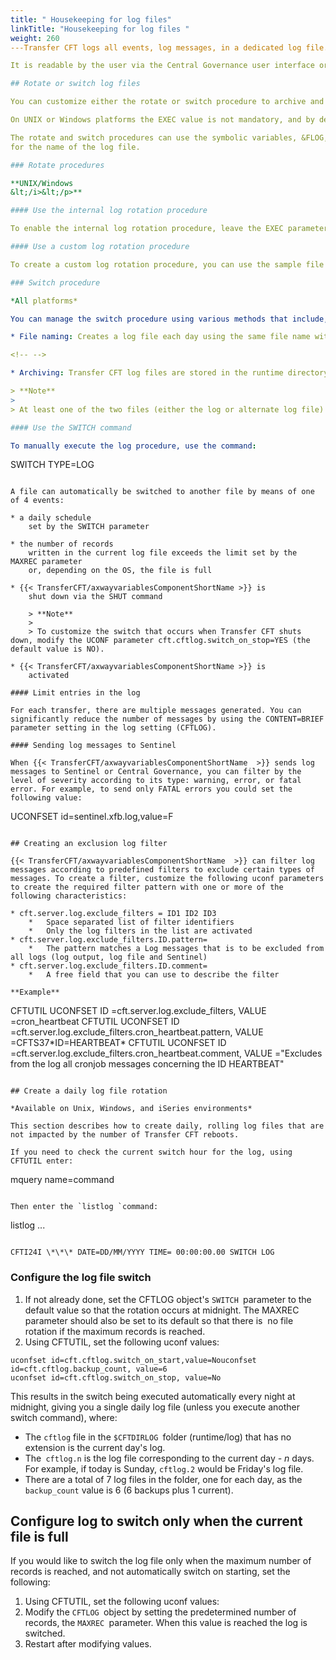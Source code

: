 ```yaml
---
title: " Housekeeping for log files"
linkTitle: "Housekeeping for log files "
weight: 260
---Transfer CFT logs all events, log messages, in a dedicated log file. While this information helps in detecting problems, it is important to note that the size of the Transfer CFT log files continually increases if no precautions are taken.

It is readable by the user via the Central Governance user interface or the CFTUTIL listlog command.

## Rotate or switch log files

You can customize either the rotate or switch procedure to archive and clean out old log files.

On UNIX or Windows platforms the EXEC value is not mandatory, and by default an internal procedure is used. While there are several logging (CFTLOG) parameters that you can manage with {{< TransferCFT/PrimaryCGorUM  >}}, if you need to modify the EXEC procedure you are required to use CFTUTIL.

The rotate and switch procedures can use the symbolic variables, &FLOG,
for the name of the log file.

### Rotate procedures

**UNIX/Windows
&lt;/i>&lt;/p>**

#### Use the internal log rotation procedure

To enable the internal log rotation procedure, leave the EXEC parameter set to empty (EXEC=''). The internal procedure uses the UCONF cft.cftlog.backup_count parameter to define the maximum number of log archives to keep.

#### Use a custom log rotation procedure

To create a custom log rotation procedure, you can use the sample file `rotate.cmd`, which is delivered with {{< TransferCFT/axwayvariablesComponentShortName  >}} in the &lt;runtime/exec> directory, as a basis for your own procedure.

### Switch procedure

*All platforms*

You can manage the switch procedure using various methods that include, but not limited to, the following:

* File naming: Creates a log file each day using the same file name with a timestamp extension. Existing files are not removed.

<!-- -->

* Archiving: Transfer CFT log files are stored in the runtime directory, log file names are cftlog-&lt;timestamp> where timestamp is the date and time the switch procedure switch.cmd is triggered by {{< TransferCFT/axwayvariablesComponentShortName >}}.

> **Note**
>
> At least one of the two files (either the log or alternate log file) must be empty prior to starting Transfer CFT.

#### Use the SWITCH command

To manually execute the log procedure, use the command:

```
SWITCH TYPE=LOG
```

A file can automatically be switched to another file by means of one of 4 events:

* a daily schedule
    set by the SWITCH parameter

* the number of records
    written in the current log file exceeds the limit set by the MAXREC parameter
    or, depending on the OS, the file is full

* {{< TransferCFT/axwayvariablesComponentShortName >}} is
    shut down via the SHUT command  

    > **Note**
    >
    > To customize the switch that occurs when Transfer CFT shuts down, modify the UCONF parameter cft.cftlog.switch_on_stop=YES (the default value is NO).

* {{< TransferCFT/axwayvariablesComponentShortName >}} is
    activated

#### Limit entries in the log

For each transfer, there are multiple messages generated. You can significantly reduce the number of messages by using the CONTENT=BRIEF parameter setting in the log setting (CFTLOG).

#### Sending log messages to Sentinel

When {{< TransferCFT/axwayvariablesComponentShortName  >}} sends log messages to Sentinel or Central Governance, you can filter by the level of severity according to its type: warning, error, or fatal error. For example, to send only FATAL errors you could set the following value:

```
UCONFSET id=sentinel.xfb.log,value=F
```

## Creating an exclusion log filter

{{< TransferCFT/axwayvariablesComponentShortName  >}} can filter log messages according to predefined filters to exclude certain types of messages. To create a filter, customize the following uconf parameters to create the required filter pattern with one or more of the following characteristics:

* cft.server.log.exclude_filters = ID1 ID2 ID3
    *   Space separated list of filter identifiers
    *   Only the log filters in the list are activated
* cft.server.log.exclude_filters.ID.pattern=
    *   The pattern matches a Log messages that is to be excluded from all logs (log output, log file and Sentinel)
* cft.server.log.exclude_filters.ID.comment=
    *   A free field that you can use to describe the filter

**Example**

```
CFTUTIL UCONFSET ID =cft.server.log.exclude_filters,
VALUE =cron_heartbeat
CFTUTIL UCONFSET ID =cft.server.log.exclude_filters.cron_heartbeat.pattern,
VALUE =CFTS37\*ID=HEARTBEAT\*
CFTUTIL UCONFSET ID =cft.server.log.exclude_filters.cron_heartbeat.comment,
VALUE ="Excludes from the log all cronjob messages concerning the ID HEARTBEAT"
```

## Create a daily log file rotation

*Available on Unix, Windows, and iSeries environments*

This section describes how to create daily, rolling log files that are not impacted by the number of Transfer CFT reboots.

If you need to check the current switch hour for the log, using CFTUTIL enter:

```
mquery name=command
```

Then enter the `listlog `command:

```
listlog
...
```

CFTI24I \*\*\* DATE=DD/MM/YYYY TIME= 00:00:00.00 SWITCH LOG
```

### Configure the log file switch

1. If not already done, set the CFTLOG object's `SWITCH `parameter to the default value so that the rotation occurs at midnight. The MAXREC parameter should also be set to its default so that there is  no file rotation if the maximum records is reached.
1. Using CFTUTIL, set the following uconf values:

```
uconfset id=cft.cftlog.switch_on_start,value=Nouconfset id=cft.cftlog.backup_count, value=6
uconfset id=cft.cftlog.switch_on_stop, value=No
```

This results in the switch being executed automatically every night at midnight, giving you a single daily log file (unless you execute another switch command), where:

* The `cftlog` file in the `$CFTDIRLOG `folder (runtime/log) that has no extension is the current day's log.
* The` cftlog.n` is the log file corresponding to the current day *- n* days. For example, if today is Sunday, `cftlog.2` would be Friday's log file.
* There are a total of 7 log files in the folder, one for each day, as the `backup_count` value is 6 (6 backups plus 1 current).

## Configure log to switch only when the current file is full

If you would like to switch the log file only when the maximum number of records is reached, and not automatically switch on starting, set the following:

1. Using CFTUTIL, set the following uconf values:
1. Modify the `CFTLOG `object by setting the predetermined number of records, the `MAXREC `parameter. When this value is reached the log is switched.
1. Restart after modifying values.
